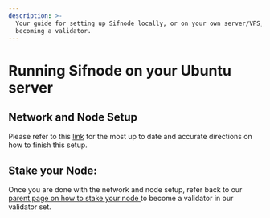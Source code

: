 ```yaml
---
description: >-
  Your guide for setting up Sifnode locally, or on your own server/VPS, and
  becoming a validator.
---
```


# Running Sifnode on your Ubuntu server

## Network and Node Setup

Please refer to this [link](https://github.com/Sifchain/sifchain-validators/blob/master/docs/nodes/setup/standalone/manual.md) for the most up to date and accurate directions on how to finish this setup.

## Stake your Node:

Once you are done with the network and node setup, refer back to our [parent page on how to stake your node ](https://docs.sifchain.finance/resources/tutorials/running-sifchain-validator-on-kubernetes#stake-your-node)to become a validator in our validator set.
